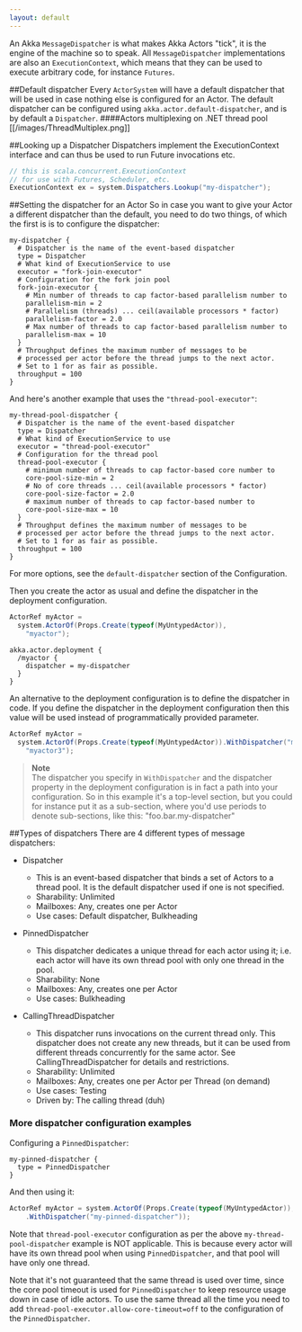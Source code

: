 ```yaml
---
layout: default
---
```

An Akka `MessageDispatcher` is what makes Akka Actors "tick", it is the engine of the machine so to speak. All `MessageDispatcher` implementations are also an `ExecutionContext`, which means that they can be used to execute arbitrary code, for instance `Futures`.

##Default dispatcher
Every `ActorSystem` will have a default dispatcher that will be used in case nothing else is configured for an Actor. The default dispatcher can be configured using `akka.actor.default-dispatcher`, and is by default a `Dispatcher`.
####Actors multiplexing on .NET thread pool
[[/images/ThreadMultiplex.png]]

##Looking up a Dispatcher
Dispatchers implement the ExecutionContext interface and can thus be used to run Future invocations etc.
```csharp
// this is scala.concurrent.ExecutionContext
// for use with Futures, Scheduler, etc.
ExecutionContext ex = system.Dispatchers.Lookup("my-dispatcher");
```
##Setting the dispatcher for an Actor
So in case you want to give your Actor a different dispatcher than the default, you need to do two things, of which the first is is to configure the dispatcher:
```
my-dispatcher {
  # Dispatcher is the name of the event-based dispatcher
  type = Dispatcher
  # What kind of ExecutionService to use
  executor = "fork-join-executor"
  # Configuration for the fork join pool
  fork-join-executor {
    # Min number of threads to cap factor-based parallelism number to
    parallelism-min = 2
    # Parallelism (threads) ... ceil(available processors * factor)
    parallelism-factor = 2.0
    # Max number of threads to cap factor-based parallelism number to
    parallelism-max = 10
  }
  # Throughput defines the maximum number of messages to be
  # processed per actor before the thread jumps to the next actor.
  # Set to 1 for as fair as possible.
  throughput = 100
}
```
And here's another example that uses the `"thread-pool-executor"`:
```
my-thread-pool-dispatcher {
  # Dispatcher is the name of the event-based dispatcher
  type = Dispatcher
  # What kind of ExecutionService to use
  executor = "thread-pool-executor"
  # Configuration for the thread pool
  thread-pool-executor {
    # minimum number of threads to cap factor-based core number to
    core-pool-size-min = 2
    # No of core threads ... ceil(available processors * factor)
    core-pool-size-factor = 2.0
    # maximum number of threads to cap factor-based number to
    core-pool-size-max = 10
  }
  # Throughput defines the maximum number of messages to be
  # processed per actor before the thread jumps to the next actor.
  # Set to 1 for as fair as possible.
  throughput = 100
}
```
For more options, see the `default-dispatcher` section of the Configuration.

Then you create the actor as usual and define the dispatcher in the deployment configuration.
```csharp
ActorRef myActor =
  system.ActorOf(Props.Create(typeof(MyUntypedActor)),
    "myactor");
```

```
akka.actor.deployment {
  /myactor {
    dispatcher = my-dispatcher
  }
}
```
An alternative to the deployment configuration is to define the dispatcher in code. If you define the dispatcher in the deployment configuration then this value will be used instead of programmatically provided parameter.
```csharp
ActorRef myActor =
  system.ActorOf(Props.Create(typeof(MyUntypedActor)).WithDispatcher("my-dispatcher"),
    "myactor3");
```

>**Note**<br/>
>The dispatcher you specify in `WithDispatcher` and the dispatcher property in the deployment configuration is in fact a path into your configuration. So in this example it's a top-level section, but you could for instance put it as a sub-section, where you'd use periods to denote sub-sections, like this: "foo.bar.my-dispatcher"

##Types of dispatchers
There are 4 different types of message dispatchers:

* Dispatcher
  * This is an event-based dispatcher that binds a set of Actors to a thread pool. It is the default dispatcher used if one is not specified.
  * Sharability: Unlimited
  * Mailboxes: Any, creates one per Actor
  * Use cases: Default dispatcher, Bulkheading

* PinnedDispatcher
  * This dispatcher dedicates a unique thread for each actor using it; i.e. each actor will have its own thread pool with only one thread in the pool.
  * Sharability: None
  * Mailboxes: Any, creates one per Actor
  * Use cases: Bulkheading

* CallingThreadDispatcher
  * This dispatcher runs invocations on the current thread only. This dispatcher does not create any new threads, but it can be used from different threads concurrently for the same actor. See CallingThreadDispatcher for details and restrictions.
  * Sharability: Unlimited
  * Mailboxes: Any, creates one per Actor per Thread (on demand)
  * Use cases: Testing
  * Driven by: The calling thread (duh)

### More dispatcher configuration examples
Configuring a `PinnedDispatcher`:
```
my-pinned-dispatcher {
  type = PinnedDispatcher
}
```
And then using it:
```csharp
ActorRef myActor = system.ActorOf(Props.Create(typeof(MyUntypedActor));
    .WithDispatcher("my-pinned-dispatcher"));
```
Note that `thread-pool-executor` configuration as per the above `my-thread-pool-dispatcher` example is NOT applicable. This is because every actor will have its own thread pool when using `PinnedDispatcher`, and that pool will have only one thread.

Note that it's not guaranteed that the same thread is used over time, since the core pool timeout is used for `PinnedDispatcher` to keep resource usage down in case of idle actors. To use the same thread all the time you need to add `thread-pool-executor.allow-core-timeout=off` to the configuration of the `PinnedDispatcher`.